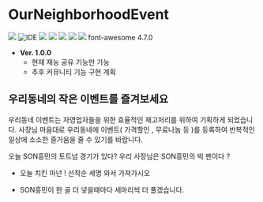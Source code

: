 # OurNeighborhoodEvent

<p>
    <img src="https://img.shields.io/badge/version-1.0.0-rgb(26, 188, 156).svg" />
    <img alt="IDE" src="https://img.shields.io/badge/IDE-Eclipse Jee -rgb(26, 188, 156).svg" />
    <img src="https://img.shields.io/badge/Apache-8.5-green.svg" />
    <img src="https://img.shields.io/badge/spring-4.3.9-green.svg" />
    <img src="https://img.shields.io/badge/java-1.8-blue.svg" />  
    <img src="https://img.shields.io/badge/Mybatis-3.2.2-rgb(243, 156, 18).svg" />
    <img src="https://img.shields.io/badge/Oracle11g 6-rgb(243, 156, 18).svg" />
    font-awesome 4.7.0
 
</p>

- **Ver. 1.0.0**
  - 현재 재능 공유 기능만 가능 
  - 추후 커뮤니티 기능 구현 계획
  
## 우리동네의 작은 이벤트를 즐겨보세요

우리동네 이벤트는 자영업자들을 위한 효율적인 재고처리를 위하여 기획하게 되었습니다.
사장님 마음대로 우리동네에 이벤트( 가격할인 , 무료나눔 등 )를 등록하여 반복적인 일상에 소소한 즐거움을 줄 수 있기를 바랍니다.

오늘 SON흥민의 토트넘 경기가 있다? 우리 사장님은 SON흥민의 빅 팬이다 ?
   - 오늘 치킨 마넌 ! 선착순 세명 와서 가져가시오
   
   - SON흥민이 한 골 더 넣을때마다 세마리씩 더 풀겠습니다.

